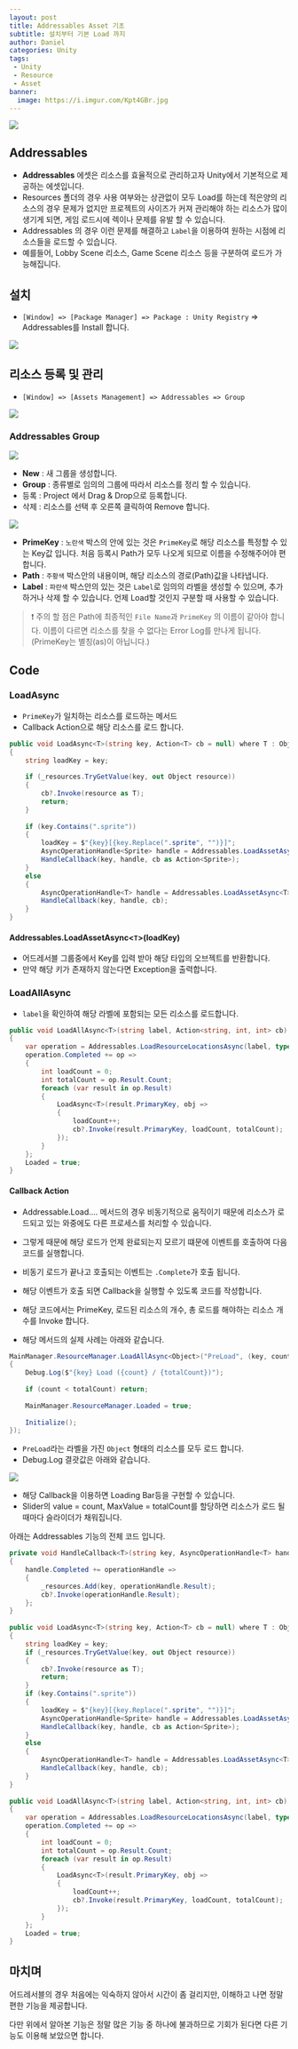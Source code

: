 ```yaml
---
layout: post
title: Addressables Asset 기초
subtitle: 설치부터 기본 Load 까지
author: Daniel
categories: Unity
tags: 
 - Unity
 - Resource
 - Asset
banner:
  image: https://i.imgur.com/Kpt4GBr.jpg
---
```

![](https://teamsparta.notion.site/image/https%3A%2F%2Fs3-us-west-2.amazonaws.com%2Fsecure.notion-static.com%2F573d499f-80ac-4e49-a243-d5079503ca40%2F3.png?table=block&id=d5e15def-1ac2-420f-9c62-49b36a9a637e&spaceId=83c75a39-3aba-4ba4-a792-7aefe4b07895&width=2000&userId=&cache=v2)

Addressables
--

- **Addressables** 에셋은 리소스를 효율적으로 관리하고자 Unity에서 기본적으로 제공하는 에셋입니다.
- Resources 폴더의 경우 사용 여부와는 상관없이 모두 Load를 하는데 적은양의 리소스의 경우 문제가 없지만 프로젝트의 사이즈가 커져 관리해야 하는 리소스가 많이 생기게 되면, 게임 로드시에 렉이나 문제를 유발 할 수 있습니다.
- Addressables 의 경우 이런 문제를 해결하고 `Label`을 이용하여 원하는 시점에 리소스들을 로드할 수 있습니다.
- 예를들어, Lobby Scene 리소스, Game Scene 리소스 등을 구분하여 로드가 가능해집니다.

설치
--
- `[Window] => [Package Manager] => Package : Unity Registry` => Addressables를 Install 합니다.

![](https://i.imgur.com/IG8GuIv.jpg)

리소스 등록 및 관리
--
- `[Window] => [Assets Management] => Addressables => Group`

![](https://i.imgur.com/6gfcEH6.jpg)

### Addressables Group

![](https://i.imgur.com/Kpt4GBr.jpg)

- **New** : 새 그룹을 생성합니다.
- **Group** : 종류별로 임의의 그룹에 따라서 리소스를 정리 할 수 있습니다.
- 등록 : Project 에서 Drag & Drop으로 등록합니다.
- 삭제 : 리소스를 선택 후 오른쪽 클릭하여 Remove 합니다.

![](https://i.imgur.com/iK9euTU.jpg)

- **PrimeKey** : `노란색` 박스의 안에 있는 것은 `PrimeKey`로 해당 리소스를 특정할 수 있는 Key값 입니다. 처음 등록시 Path가 모두 나오게 되므로 이름을 수정해주어야 편합니다.
- **Path** : `주황색` 박스안의 내용이며, 해당 리소스의 경로(Path)값을 나타냅니다.
- **Label** : `파란색` 박스안의 있는 것은 `Label`로 임의의 라벨을 생성할 수 있으며, 추가하거나 삭제 할  수 있습니다. 언제 Load할 것인지 구분할 때 사용할 수 있습니다.

>❗️ 주의 할 점은 Path에 최종적인 `File Name`과 `PrimeKey` 의 이름이 같아야 합니다. 이름이 다르면 리소스를 찾을 수 없다는 Error Log를 만나게 됩니다. (PrimeKey는 별칭(as)이 아닙니다.)

Code
--
### LoadAsync

- `PrimeKey`가 일치하는 리소스를 로드하는 메서드
- Callback Action으로 해당 리소스를 로드 합니다.

```csharp
public void LoadAsync<T>(string key, Action<T> cb = null) where T : Object  
{  
    string loadKey = key;  
    
    if (_resources.TryGetValue(key, out Object resource))  
    {        
	    cb?.Invoke(resource as T);  
        return;  
    }    
    
    if (key.Contains(".sprite"))  
    {        
	    loadKey = $"{key}[{key.Replace(".sprite", "")}]";  
        AsyncOperationHandle<Sprite> handle = Addressables.LoadAssetAsync<Sprite>(loadKey);  
        HandleCallback(key, handle, cb as Action<Sprite>);  
    }    
    else  
    {  
        AsyncOperationHandle<T> handle = Addressables.LoadAssetAsync<T>(loadKey);  
        HandleCallback(key, handle, cb);  
    }
}
```

#### Addressables.LoadAssetAsync<`T`>(loadKey)

- 어드레서블 그룹중에서 Key를 입력 받아 해당 타입의 오브젝트를 반환합니다.
- 만약 해당 키가 존재하지 않는다면 Exception을 출력합니다.

### LoadAllAsync

- `label`을 확인하여 해당 라벨에 포함되는 모든 리소스를 로드합니다.

```csharp
public void LoadAllAsync<T>(string label, Action<string, int, int> cb)  where T : Object  
{  
    var operation = Addressables.LoadResourceLocationsAsync(label, typeof(T));  
    operation.Completed += op =>  
    {  
        int loadCount = 0;  
        int totalCount = op.Result.Count;  
        foreach (var result in op.Result)  
        {            
	        LoadAsync<T>(result.PrimaryKey, obj =>  
            {  
                loadCount++;                
                cb?.Invoke(result.PrimaryKey, loadCount, totalCount);  
            });        
		}    
	};    
	Loaded = true;  
}
```

#### Callback Action

- Addressable.Load.... 메서드의 경우 비동기적으로 움직이기 때문에 리소스가 로드되고 있는 와중에도 다른 프로세스를 처리할 수 있습니다.
- 그렇게 때문에 해당 로드가 언제 완료되는지 모르기 떄문에 이벤트를 호출하여 다음 코드를 실행합니다.
- 비동기 로드가 끝나고 호출되는 이벤트는 `.Complete`가 호출 됩니다.
- 해당 이벤트가 호출 되면 Callback을 실행할 수 있도록 코드를 작성합니다.
- 해당 코드에서는 PrimeKey, 로드된 리소스의 개수, 총 로드를 해야하는 리소스 개수를 Invoke 합니다.

- 해당 메서드의 실제 사례는 아래와 같습니다.

```csharp
MainManager.ResourceManager.LoadAllAsync<Object>("PreLoad", (key, count, totalCount) =>  
{  
    Debug.Log($"{key} Load ({count} / {totalCount})");  
    
    if (count < totalCount) return;  
    
    MainManager.ResourceManager.Loaded = true;  
    
    Initialize();  
});
```

- `PreLoad`라는 라벨을 가진 `Object` 형태의 리소스를 모두 로드 합니다.
- Debug.Log 결괏값은 아래와 같습니다.

![](https://i.imgur.com/rRz5eem.jpg)

- 해당  Callback을 이용하면 Loading Bar등을 구현할 수 있습니다.
- Slider의 value = count, MaxValue = totalCount를 할당하면 리소스가 로드 될때마다 슬라이더가 채워집니다.


아래는 Addressables 기능의 전체 코드 입니다.

```csharp
private void HandleCallback<T>(string key, AsyncOperationHandle<T> handle, Action<T> cb) where T : Object  
{  
    handle.Completed += operationHandle =>  
    {  
        _resources.Add(key, operationHandle.Result);  
        cb?.Invoke(operationHandle.Result);  
    };
}  
  
public void LoadAsync<T>(string key, Action<T> cb = null) where T : Object  
{  
    string loadKey = key;  
    if (_resources.TryGetValue(key, out Object resource))  
    {        
	    cb?.Invoke(resource as T);  
        return;  
    }    
    if (key.Contains(".sprite"))  
    {  
		loadKey = $"{key}[{key.Replace(".sprite", "")}]";  
        AsyncOperationHandle<Sprite> handle = Addressables.LoadAssetAsync<Sprite>(loadKey);  
        HandleCallback(key, handle, cb as Action<Sprite>);  
    }    
    else  
    {  
        AsyncOperationHandle<T> handle = Addressables.LoadAssetAsync<T>(loadKey);  
        HandleCallback(key, handle, cb);  
    }
}  
  
public void LoadAllAsync<T>(string label, Action<string, int, int> cb)  where T : Object  
{  
    var operation = Addressables.LoadResourceLocationsAsync(label, typeof(T));  
    operation.Completed += op =>  
    {  
        int loadCount = 0;  
        int totalCount = op.Result.Count;  
        foreach (var result in op.Result)  
        {            
	        LoadAsync<T>(result.PrimaryKey, obj =>  
            {  
                loadCount++;                
                cb?.Invoke(result.PrimaryKey, loadCount, totalCount);  
            });        
		}    
	};    
	Loaded = true;  
}
```

마치며
--

어드레서블의 경우 처음에는 익숙하지 않아서 시간이 좀 걸리지만, 이해하고 나면 정말 편한 기능을 제공합니다.

다만 위에서 알아본 기능은 정말 많은 기능 중 하나에 불과하므로 기회가 된다면 다른 기능도 이용해 보았으면 합니다.